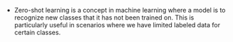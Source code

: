 -  Zero-shot learning is a concept in machine learning where a model is to recognize new classes that it has not been trained on. 
   This is particularly useful in scenarios where we have limited labeled data for certain classes.
